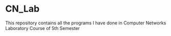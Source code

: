 # CN_Lab
This repository contains all the programs I have done in Computer Networks Laboratory Course of 5th Semester

